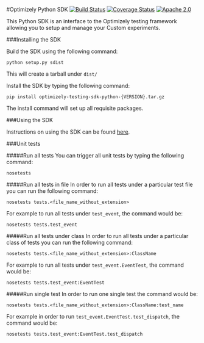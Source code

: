 #Optimizely Python SDK 
[![Build Status](https://travis-ci.com/optimizely/optimizely-testing-sdk-python.svg?token=xoLe5GgfDMgLPXDntAq3&branch=master)](https://travis-ci.com/optimizely/optimizely-testing-sdk-python)
[![Coverage Status](https://coveralls.io/repos/github/optimizely/optimizely-testing-sdk-python/badge.svg?branch=master&t=YTzJg8)](https://coveralls.io/github/optimizely/optimizely-testing-sdk-python?branch=master)
[![Apache 2.0](https://img.shields.io/github/license/nebula-plugins/gradle-extra-configurations-plugin.svg)](http://www.apache.org/licenses/LICENSE-2.0) 

This Python SDK is an interface to the Optimizely testing framework allowing you to setup and manage your Custom experiments.

###Installing the SDK

Build the SDK using the following command:
```
python setup.py sdist
```

This will create a tarball under `dist/`

Install the SDK by typing the following command:
```
pip install optimizely-testing-sdk-python-{VERSION}.tar.gz
```

The install command will set up all requisite packages.

###Using the SDK

Instructions on using the SDK can be found [here](http://developers.optimizely.com/server/reference/index).

###Unit tests

#####Run all tests
You can trigger all unit tests by typing the following command:
```
nosetests
```

#####Run all tests in file
In order to run all tests under a particular test file you can run the following command:
```
nosetests tests.<file_name_without_extension>
```

For example to run all tests under `test_event`, the command would be:
```
nosetests tests.test_event
```

#####Run all tests under class
In order to run all tests under a particular class of tests you can run the following command:
```
nosetests tests.<file_name_without_extension>:ClassName
```

For example to run all tests under `test_event.EventTest`, the command would be:
```
nosetests tests.test_event:EventTest
```

#####Run single test
In order to run one single test the command would be:
```
nosetests tests.<file_name_without_extension>:ClassName:test_name
```

For example in order to run `test_event.EventTest.test_dispatch`, the command would be:
```
nosetests tests.test_event:EventTest.test_dispatch
```
